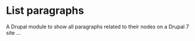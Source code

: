 # List paragraphs
A Drupal module to show all paragraphs related to their nodes on a Drupal 7 site ...
